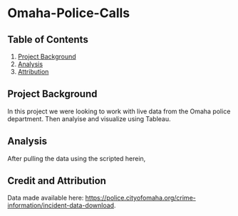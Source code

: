 # Omaha-Police-Calls

## Table of Contents
1. [Project Background](#Background)
2. [Analysis](#Analysis)
3. [Attribution](#Attribution)

## Project Background <a name="Background"></a>
In this project we were looking to work with live data from the Omaha police department. Then analyise and visualize using Tableau. 

## Analysis <a name="Analysis"></a>
After pulling the data using the scripted herein, 

## Credit and Attribution <a name="Attribution"></a>
Data made available here: https://police.cityofomaha.org/crime-information/incident-data-download. 
